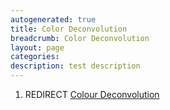 ```yaml
---
autogenerated: true
title: Color Deconvolution
breadcrumb: Color Deconvolution
layout: page
categories: 
description: test description
---
```


1.  REDIRECT [Colour Deconvolution](Colour_Deconvolution )
